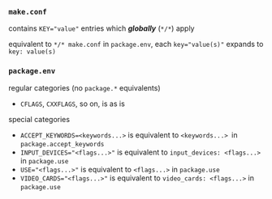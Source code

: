 ### `make.conf`


contains `KEY="value"` entries which ***globally*** (`*/*`) apply

equivalent to `*/* make.conf` in `package.env`, each `key="value(s)"` expands to `key: value(s)`

### `package.env`

regular categories (no `package.*` equivalents)

 - `CFLAGS`, `CXXFLAGS`, so on, is as is

special categories

 - `ACCEPT_KEYWORDS=<keywords...>` is equivalent to `<keywords...> `in `package.accept_keywords`
 - `INPUT_DEVICES="<flags...>"` is equivalent to `input_devices: <flags...>` in `package.use`
 - `USE="<flags...>"` is equivalent to `<flags...>` in `package.use`
 - `VIDEO_CARDS="<flags...>"` is equivalent to `video_cards: <flags...>` in `package.use` 
